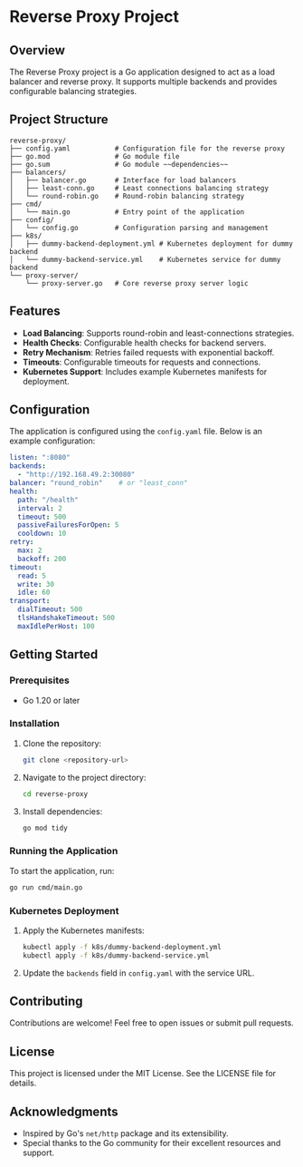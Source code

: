 # Reverse Proxy Project

## Overview
The Reverse Proxy project is a Go application designed to act as a load balancer and reverse proxy. It supports multiple backends and provides configurable balancing strategies.

## Project Structure
```
reverse-proxy/
├── config.yaml           # Configuration file for the reverse proxy
├── go.mod                # Go module file
├── go.sum                # Go module ~~dependencies~~
├── balancers/
│   ├── balancer.go       # Interface for load balancers
│   ├── least-conn.go     # Least connections balancing strategy
│   └── round-robin.go    # Round-robin balancing strategy
├── cmd/
│   └── main.go           # Entry point of the application
├── config/
│   └── config.go         # Configuration parsing and management
├── k8s/
│   ├── dummy-backend-deployment.yml # Kubernetes deployment for dummy backend
│   └── dummy-backend-service.yml    # Kubernetes service for dummy backend
└── proxy-server/
    └── proxy-server.go   # Core reverse proxy server logic
```

## Features
- **Load Balancing**: Supports round-robin and least-connections strategies.
- **Health Checks**: Configurable health checks for backend servers.
- **Retry Mechanism**: Retries failed requests with exponential backoff.
- **Timeouts**: Configurable timeouts for requests and connections.
- **Kubernetes Support**: Includes example Kubernetes manifests for deployment.

## Configuration
The application is configured using the `config.yaml` file. Below is an example configuration:
```yaml
listen: ":8080"
backends:
  - "http://192.168.49.2:30080"
balancer: "round_robin"    # or "least_conn"
health:
  path: "/health"
  interval: 2
  timeout: 500
  passiveFailuresForOpen: 5
  cooldown: 10
retry:
  max: 2
  backoff: 200
timeout:
  read: 5
  write: 30
  idle: 60
transport:
  dialTimeout: 500
  tlsHandshakeTimeout: 500
  maxIdlePerHost: 100
```

## Getting Started

### Prerequisites
- Go 1.20 or later

### Installation
1. Clone the repository:
   ```bash
   git clone <repository-url>
   ```
2. Navigate to the project directory:
   ```bash
   cd reverse-proxy
   ```
3. Install dependencies:
   ```bash
   go mod tidy
   ```

### Running the Application
To start the application, run:
```bash
go run cmd/main.go
```

### Kubernetes Deployment
1. Apply the Kubernetes manifests:
   ```bash
   kubectl apply -f k8s/dummy-backend-deployment.yml
   kubectl apply -f k8s/dummy-backend-service.yml
   ```
2. Update the `backends` field in `config.yaml` with the service URL.

## Contributing
Contributions are welcome! Feel free to open issues or submit pull requests.

## License
This project is licensed under the MIT License. See the LICENSE file for details.

## Acknowledgments
- Inspired by Go's `net/http` package and its extensibility.
- Special thanks to the Go community for their excellent resources and support.
